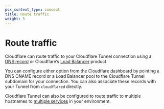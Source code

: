 ```yaml
---
pcx_content_type: concept
title: Route traffic
weight: 5
---
```


# Route traffic

Cloudflare can route traffic to your Cloudflare Tunnel connection using a [DNS record](/cloudflare-one/connections/connect-apps/routing-to-tunnel/dns/) or Cloudflare’s [Load Balancer](/cloudflare-one/connections/connect-apps/routing-to-tunnel/lb/) product.

You can configure either option from the Cloudflare dashboard by pointing a DNS CNAME record or a Load Balancer pool to the Cloudflare Tunnel subdomain for your connection. You can also associate these records with your Tunnel from `cloudflared` directly.

Cloudflare Tunnel can also be configured to route traffic to multiple hostnames to [multiple services](/cloudflare-one/connections/connect-apps/install-and-setup/tunnel-guide/local/local-management/ingress/) in your environment.
